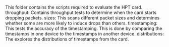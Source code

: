 This folder contains the scripts required to evaluate the HPT card.  
throughput: Contains throughput tests to determine when the card starts dropping packets.
sizes: This scans different packet sizes and determines whether some are more likely
to induce drops than others.
timestamping: This tests the accuracy of the timestamping.  This is done by comparing the timestamps in one device to the timestamps in another device.
distributions: The explores the distributions of timestamps from the card.
